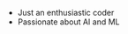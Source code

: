 - Just an enthusiastic coder 
- Passionate about AI and ML
  
<!---
cssi87m/cssi87m is a ✨ special ✨ repository because its `README.md` (this file) appears on your GitHub profile.
You can click the Preview link to take a look at your changes.
--->
